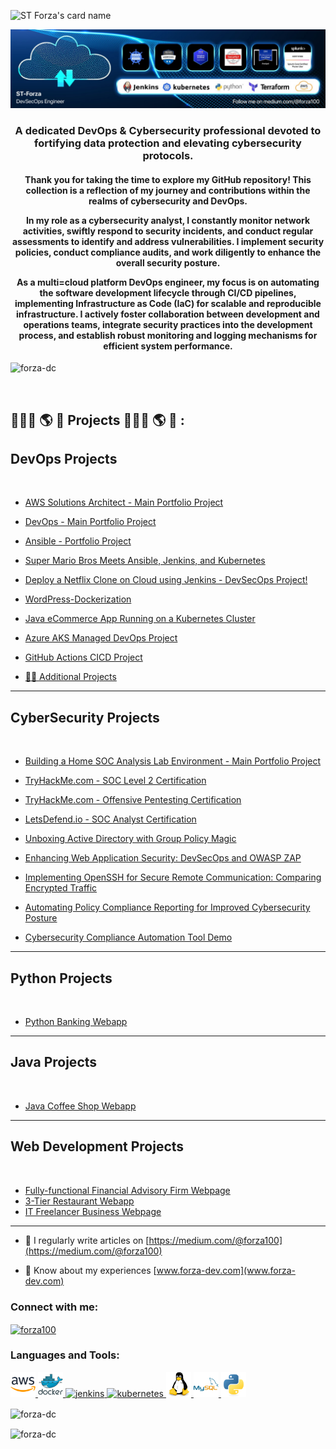 ![ST Forza's card name](https://cardivo.vercel.app/api?name=ST%20%20Forza&description=DevOps%20and%20CyberSecurity%20Professional&site=DevSecOps%20Engineer%20|%20Kubernetes%20Specialist%20|%20Multi-Cloud%20Solutions%20Architect%20(AWS,%20Azure,%20GCP)%20|%20Cybersecurity%20Analyst%20|%20Expert%20in%20SIEM%20(Splunk,%20IBM%20QRadar)%20|%20SOC%20Analyst%20|%20Vulnerability%20Assessment&image=https://img.freepik.com/free-vector/man-working-laptop-with-coffee-stationary-cartoon-vector-illustration_138676-2206.jpg?w=740&t=st=1704128943~exp=1704129543~hmac=5bf7311d1112d2795367f548be3d34474afb85440936118b04799fb2346776c0&backgroundColor=%23000000&fontColor=%23ffffff)


![logo](https://github.com/forza-dc/forza-dc/blob/main/Final%20github.jpg)

<h3 align="center">A dedicated DevOps & Cybersecurity professional devoted to fortifying data protection and elevating cybersecurity protocols.</h3>
<h4 align="Center">Thank you for taking the time to explore my GitHub repository! This collection is a reflection of my journey and contributions within the realms of cybersecurity and DevOps.

In my role as a cybersecurity analyst, I constantly monitor network activities, swiftly respond to security incidents, and conduct regular assessments to identify and address vulnerabilities. I implement security policies, conduct compliance audits, and work diligently to enhance the overall security posture.

As a multi=cloud platform DevOps engineer, my focus is on automating the software development lifecycle through CI/CD pipelines, implementing Infrastructure as Code (IaC) for scalable and reproducible infrastructure. I actively foster collaboration between development and operations teams, integrate security practices into the development process, and establish robust monitoring and logging mechanisms for efficient system performance.
</h4>


<p align="left"> <img src="https://komarev.com/ghpvc/?username=forza-dc&label=Profile%20views&color=0e75b6&style=flat" alt="forza-dc" /> </p>

<p align="left"> <a href="https://twitter.com/" target="blank"><img src="https://img.shields.io/twitter/follow/?logo=twitter&style=for-the-badge" alt="" /></a> </p>

<h2>  👨🏻‍💻 🌎 🔐 Projects 👨🏻‍💻 🌎 🔐 :</h2>



<div>





<h2>  DevOps Projects  </h2>
 <br />

  
  - [AWS Solutions Architect - Main Portfolio Project](https://github.com/forza-dc/AWS-Main-Project)

  - [DevOps - Main Portfolio Project](https://github.com/forza-dc/Petclinic-Microservices-Website-with-Database)

  - [Ansible - Portfolio Project](https://github.com/forza-dc/Ansible-Portfolio-Project/tree/main)
    
  - [Super Mario Bros Meets Ansible, Jenkins, and Kubernetes](https://github.com/forza-dc/Jenkins-CICD-GamePlay)
    
  - [Deploy a Netflix Clone on Cloud using Jenkins - DevSecOps Project!](https://github.com/forza-dc/DevSecOps-Project)
    
  - [WordPress-Dockerization](https://github.com/forza-dc/Wordpress-Dockerization)

  - [Java eCommerce App Running on a Kubernetes Cluster](https://github.com/forza-dc/Kubernetes-Java-eCommerce)

  - [Azure AKS Managed DevOps Project](https://github.com/forza-dc/Azure-DevOps-Project)

  - [GitHub Actions CICD Project](https://github.com/forza-dc/GitHub-Actions-CICD)


  - [👨‍💻 Additional Projects](https://medium.com/me/stories/public)
    
 ---
  
<h2> CyberSecurity Projects  </h2>
  
  <br />

  - [Building a Home SOC Analysis Lab Environment - Main Portfolio Project](https://github.com/forza-dc/SOC-Lab-at-Home)
    
  - [TryHackMe.com - SOC Level 2 Certification](https://tryhackme-certificates.s3-eu-west-1.amazonaws.com/THM-0AV4D7DRTF.png)

  - [TryHackMe.com - Offensive Pentesting Certification](https://tryhackme-certificates.s3-eu-west-1.amazonaws.com/THM-IDPLBB1BFR.png)

  - [LetsDefend.io - SOC Analyst Certification](https://app.letsdefend.io/certificate/show/32894f11-6804-40c2-8813-8b78473ec213)
  
  - [Unboxing Active Directory with Group Policy Magic](https://github.com/forza-dc/Unboxing-Active-Directory-with-Group-Policy-Magic)
    
  - [Enhancing Web Application Security: DevSecOps and OWASP ZAP ](https://github.com/forza-dc/Enhancing-Web-Application-Security-DevSecOps-and-OWASP-ZAP)
    
  - [Implementing OpenSSH for Secure Remote Communication: Comparing Encrypted Traffic](https://github.com/forza-dc/Implementing-OpenSSH-for-Secure-Remote-Communication-Comparing-Encrypted-Traffic)

  - [Automating Policy Compliance Reporting for Improved Cybersecurity Posture](https://github.com/forza-dc/Cybersecurity-GRC-Project)
    
  - [Cybersecurity Compliance Automation Tool Demo](https://github.com/forza-dc/Cybersecurity-Compliance-Automation-Demo)
 
 ---

 <h2> Python Projects  </h2>
  
  <br />
  
  - [Python Banking Webapp](https://github.com/forza-dc/Banking-Webapp)
    
 
 ---
  
 <h2> Java Projects  </h2>
  
  <br />
  
  - [Java Coffee Shop Webapp](https://github.com/forza-dc/CoffeeShop-Java-Webapp)
    
 
 ---


 <h2> Web Development Projects  </h2>
  
  <br />
  
  - [Fully-functional Financial Advisory Firm Webpage](https://forza-st.com)
  - [3-Tier Restaurant Webapp](https://github.com/forza-dc/3-Tier-Restaurant-Webapp)
  - [IT Freelancer Business Webpage](https://www.forza-dev.com)
    
 
 ---


- 📝 I regularly write articles on [https://medium.com/@forza100](https://medium.com/@forza100)

- 📄 Know about my experiences [www.forza-dev.com](www.forza-dev.com)

<h3 align="left">Connect with me:</h3>
<p align="left">
<a href="https://medium.com/forza100" target="blank"><img align="center" src="https://raw.githubusercontent.com/rahuldkjain/github-profile-readme-generator/master/src/images/icons/Social/medium.svg" alt="forza100" height="30" width="40" /></a>
</p>

<h3 align="left">Languages and Tools:</h3>
<p align="left"> <a href="https://aws.amazon.com" target="_blank" rel="noreferrer"> <img src="https://raw.githubusercontent.com/devicons/devicon/master/icons/amazonwebservices/amazonwebservices-original-wordmark.svg" alt="aws" width="40" height="40"/> </a> <a href="https://www.docker.com/" target="_blank" rel="noreferrer"> <img src="https://raw.githubusercontent.com/devicons/devicon/master/icons/docker/docker-original-wordmark.svg" alt="docker" width="40" height="40"/> </a> <a href="https://www.jenkins.io" target="_blank" rel="noreferrer"> <img src="https://www.vectorlogo.zone/logos/jenkins/jenkins-icon.svg" alt="jenkins" width="40" height="40"/> </a> <a href="https://kubernetes.io" target="_blank" rel="noreferrer"> <img src="https://www.vectorlogo.zone/logos/kubernetes/kubernetes-icon.svg" alt="kubernetes" width="40" height="40"/> </a> <a href="https://www.linux.org/" target="_blank" rel="noreferrer"> <img src="https://raw.githubusercontent.com/devicons/devicon/master/icons/linux/linux-original.svg" alt="linux" width="40" height="40"/> </a> <a href="https://www.mysql.com/" target="_blank" rel="noreferrer"> <img src="https://raw.githubusercontent.com/devicons/devicon/master/icons/mysql/mysql-original-wordmark.svg" alt="mysql" width="40" height="40"/> </a> <a href="https://www.python.org" target="_blank" rel="noreferrer"> <img src="https://raw.githubusercontent.com/devicons/devicon/master/icons/python/python-original.svg" alt="python" width="40" height="40"/> </a> </p>

<p><img align="center" src="https://github-readme-stats.vercel.app/api/top-langs?username=forza-dc&show_icons=true&locale=en&layout=compact" alt="forza-dc" /></p>

<p><img align="center" src="https://github-readme-streak-stats.herokuapp.com/?user=forza-dc&" alt="forza-dc" /></p>
